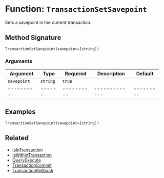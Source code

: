 [comment]: # (Note: This documentation is generated dynamically in the build process.  To modify the contents, change the javadoc on the _invoke method of the BIF class)

# Function: `TransactionSetSavepoint`

Sets a savepoint in the current transaction.

## Method Signature
```
TransactionSetSavepoint(savepoint=[string])
```
### Arguments

| Argument | Type | Required | Description | Default |
|----------|------|----------|-------------|---------|
| `savepoint` | `string` | `true` |  | |
|----------|------|----------|-------------|---------|



## Examples

```
TransactionSetSavepoint(savepoint=[string])
```

## Related
  * [IsInTransaction](IsInTransaction.md)
  * [IsWithinTransaction](IsWithinTransaction.md)
  * [QueryExecute](QueryExecute.md)
  * [TransactionCommit](TransactionCommit.md)
  * [TransactionRollback](TransactionRollback.md)
